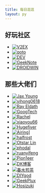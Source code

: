 ```yaml
---
title: 每日逛逛
layout: py
---
```


## 好玩社区
- [![V2EX](https://www.v2ex.com/static/icon-192.png)](https://www.v2ex.com/ "V2EX")
- [![qoto](https://qoto.org/apple-touch-icon.png)](https://qoto.org/ "qoto")
- [![DEV](https://res.cloudinary.com/practicaldev/image/fetch/s--E8ak4Hr1--/c_limit,f_auto,fl_progressive,q_auto,w_32/https://dev-to.s3.us-east-2.amazonaws.com/favicon.ico)](https://dev.to/ "DEV")
- [![GeekNote](https://geeknote.net/assets/favicon-796b8bed7e969bae738cf37c8e84401fe686645e.png)](https://geeknote.net/ "GeekNote")
- [![DROIDWIN](https://www.droidwin.com/wp-content/uploads/2019/08/cropped-DROIDWIN-FINAL-LOGO.jpg)](https://www.droidwin.com/ "DROIDWIN")

 
## 那些大佬们
- [![Jax Young](https://jaxvanyang.github.io/assets/images/avatar.png)](https://jaxvanyang.github.io/ "Jax Young")
- [![yihong0618](https://avatars.githubusercontent.com/u/15976103?v=4)](https://yihong.run/ "yihong0618")
- [![Ray Eldath](https://ray-eldath.me/img/avatar.jpg)](https://ray-eldath.me/ "Ray Eldath")
- [![GoogTech](https://cdn.jsdelivr.net/gh/googtech/googtech.github.io@gh-pages/assets/img/profile.png)](https://goog.tech/ "GoogTech")
- [![Rachel](https://avatars.githubusercontent.com/u/13704467?v=4)](https://rachelt.one/zh/ "Rachel")
- [![xiaoyou66](https://img.xiaoyou66.com/images/2020/02/20/tTSY.jpg)](https://xiaoyou66.com/ "xiaoyou66")
- [![Hugefiver](https://gravatar.loli.net/avatar/e114a9517bd545a0f93da5f6a8e3538f)](https://rurilove.moe/ "Hugefiver")
- [![Airing](https://avatars.githubusercontent.com/u/10513408?v=4)](https://me.ursb.me/ "Airing")]
- [![halfrost](https://avatars.githubusercontent.com/u/10825609?v=4)](https://halfrost.com/ "halfrost")
- [![Otstar Lin](https://ixk.me/img/avatar-full.jpg)](https://ixk.me/ "Otstar Lin")
- [![phodal](https://www.phodal.com/static/phodal/images/phodal.jpg)](https://www.phodal.com/blog/ "phodal")
- [![ruanyifeng](https://avatars.githubusercontent.com/u/905434?v=4)](https://www.ruanyifeng.com/ "ruanyifeng")
- [![Pion1eer](https://www.ruanx.net/content/images/size/w100/2020/05/blue.jpeg)](https://www.ruanx.net/ "Pion1eer")
- [![DK博客](https://greatdk.com/favicon.ico)](http://greatdk.com/ "DK博客")
- [![春水煎茶](https://avatars.githubusercontent.com/u/1687443?v=4)](https://writings.sh/about "春水煎茶")
- [![DIYgod](https://cdn.jsdelivr.net/gh/DIYgod/hexo-theme-sagiri/source/images/DIYgod-avatar2.webp)](https://diygod.me/ "DIYgod")
- [![GeekPlux](https://avatars.githubusercontent.com/u/3816105?v=4)](https://geekplux.com/ "GeekPlux")
- [![Hosizuki](https://hosizuki.github.io/pictures/me.jpg)](https://hosizuki.github.io 'Hosizuki')

